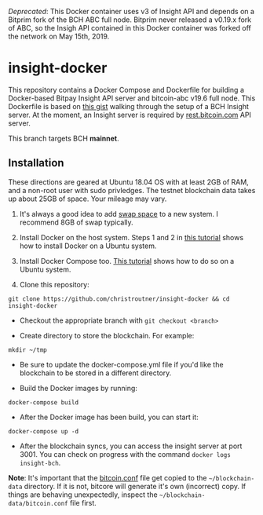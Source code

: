 *Deprecated*: This Docker container uses v3 of Insight API and depends on a Bitprim fork of the BCH ABC full node.
Bitprim never released a v0.19.x fork of ABC, so the Insigh API contained in this Docker container was forked off
the network on May 15th, 2019.

# insight-docker
This repository contains a Docker Compose and Dockerfile for building
a Docker-based Bitpay Insight API server and bitcoin-abc v19.6 full node.
This Dockerfile is based on
[this gist](https://gist.github.com/christroutner/d43eebbe99e155b0558f97e450451124)
walking through the setup of a BCH Insight server. At the moment, an Insight
server is required by
[rest.bitcoin.com](https://github.com/Bitcoin-com/rest.bitcoin.com)
API server.

This branch targets BCH **mainnet**.

## Installation
These directions are geared at Ubuntu 18.04 OS with at least 2GB of RAM,
and a non-root user with sudo privledges.
The testnet blockchain data takes up about 25GB of space.
Your mileage may vary.

1. It's always a good idea to add
[swap space](https://www.digitalocean.com/community/tutorials/how-to-add-swap-space-on-ubuntu-16-04)
to a new system. I recommend 8GB of swap typically.

2. Install Docker on the host system. Steps 1 and 2 in
[this tutorial](https://www.digitalocean.com/community/tutorials/how-to-install-and-use-docker-on-ubuntu-16-04)
shows how to install Docker on a Ubuntu system.

3. Install Docker Compose too. [This tutorial](https://www.digitalocean.com/community/tutorials/how-to-install-docker-compose-on-ubuntu-16-04) shows how to do so on a Ubuntu system.

4. Clone this repository:

`git clone https://github.com/christroutner/insight-docker && cd insight-docker`

  - Checkout the appropriate branch with `git checkout <branch>`

* Create directory to store the blockchain. For example:

`mkdir ~/tmp`

  - Be sure to update the docker-compose.yml file if you'd like the blockchain
  to be stored in a different directory.

* Build the Docker images by running:

`docker-compose build`

* After the Docker image has been build, you can start it:

`docker-compose up -d`

* After the blockchain syncs, you can access the insight server at port 3001.
You can check on progress with the command `docker logs insight-bch`.

**Note**: It's important that the
[bitcoin.conf](config/testnet-example/bitcoin.conf)
file get copied to the `~/blockchain-data` directory. If it is not, bitcore
will generate it's own (incorrect) copy. If things are behaving unexpectedly,
inspect the `~/blockchain-data/bitcoin.conf` file first.
